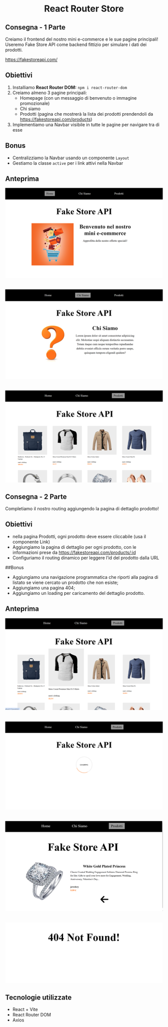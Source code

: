 <h1 align="center"> React Router Store </h1>

## Consegna - 1 Parte

Creiamo il frontend del nostro mini e-commerce e le sue pagine principali!
Useremo Fake Store API come backend fittizio per simulare i dati dei prodotti.

https://fakestoreapi.com/

## Obiettivi

1. Installiamo **React Router DOM:** `npm i react-router-dom`
2. Creiamo almeno 3 pagine principali:
    - Homepage (con un messaggio di benvenuto o immagine promozionale)
    - Chi siamo
    - Prodotti (pagina che mostrerà la lista dei prodotti prendendoli da https://fakestoreapi.com/products)
3. Implementiamo una Navbar visibile in tutte le pagine per navigare tra di esse

## Bonus

- Centralizziamo la Navbar usando un componente `Layout`
- Gestiamo la classe `active` per i link attivi nella Navbar

## Anteprima
![Homepage](./public/screenshot-home.png)
<br>
<br>
<br>
![Chi Siamo](./public/screenshot-chisiamo.png)
<br>
<br>
<br>
![Prodotti](./public/screenshot-prodotti.png)

## Consegna - 2 Parte

Completiamo il nostro routing aggiungendo la pagina di dettaglio prodotto!

## Obiettivi

- nella pagina Prodotti, ogni prodotto deve essere cliccabile (usa il componente Link)
- Aggiungiamo la pagina di dettaglio per ogni prodotto, con le informazioni prese da https://fakestoreapi.com/products/:id
- Configuriamo il routing dinamico per leggere l’id del prodotto dalla URL

##Bonus
- Aggiungiamo una navigazione programmatica che riporti alla pagina di listato se viene cercato un prodotto che non esiste;
- Aggiungiamo una pagina 404;
- Aggiungiamo un loading per caricamento del dettaglio prodotto.

## Anteprima
![Prodotto Cliccabile](./public/screenshot-prodotto-cliccabile.png)
<br>
<br>
<br>
![Schermata Loading](./public/screenshot-loading.png)
<br>
<br>
<br>
![Schermata Singolo Prodotto](./public/screenshot-singolo-prodotto.png)
<br>
<br>
<br>
![Schermata Singolo Prodotto](./public/screenshot-NotFound.png)

## Tecnologie utilizzate

- React + Vite
- React Router DOM
- Axios

